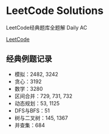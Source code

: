 # LeetCode Solutions

LeetCode经典题库全题解 Daily AC

<a href="https://leetcode.cn/problemset/">LeetCode</a>


## 经典例题记录

* 模拟：2482, 3242
* 贪心：3192
* 数学：3280
* 区间合并：729, 731, 732
* 动态规划：53, 1125
* DFS与BFS：51
* 树与二叉树：145, 1367
* 并查集：684

